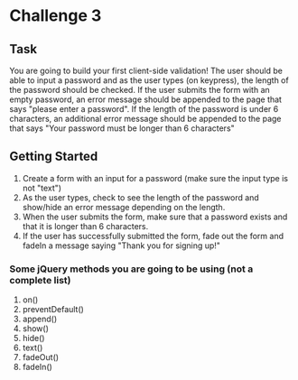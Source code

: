 # Challenge 3 

## Task

You are going to build your first client-side validation! The user should be able to input a password and as the user types (on keypress), the length of the password should be checked. If the user submits the form with an empty password, an error message should be appended to the page that says "please enter a password". If the length of the password is under 6 characters, an additional error message should be appended to the page that says "Your password must be longer than 6 characters"

## Getting Started

1. Create a form with an input for a password (make sure the input type is not "text")
2. As the user types, check to see the length of the password and show/hide an error message depending on the length.
3. When the user submits the form, make sure that a password exists and that it is longer than 6 characters.
4. If the user has successfully submitted the form, fade out the form and fadeIn a message saying "Thank you for signing up!"


### Some jQuery methods you are going to be using (not a complete list)

1. on()
2. preventDefault()
3. append()
4. show()
5. hide()
6. text()
7. fadeOut()
8. fadeIn()